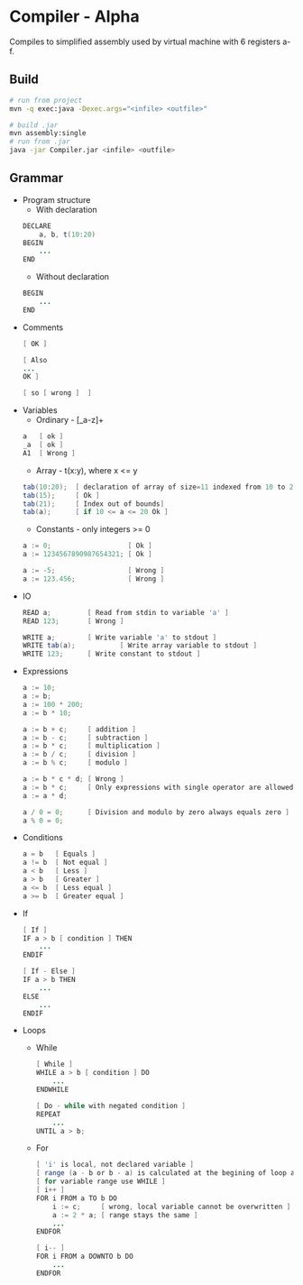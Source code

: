 # Compiler - Alpha

Compiles to simplified assembly used by virtual machine with 6 registers a-f.

## Build
```bash
# run from project
mvn -q exec:java -Dexec.args="<infile> <outfile>"

# build .jar
mvn assembly:single
# run from .jar
java -jar Compiler.jar <infile> <outfile>
```

## Grammar
- Program structure
    - With declaration
    ```java
    DECLARE
   	    a, b, t(10:20)
    BEGIN
        ...
    END
    ```
	- Without declaration
    ```java
    BEGIN
        ...
    END
    ```
- Comments
    ```java
    [ OK ]
  
    [ Also
    ...
    OK ]
  
    [ so [ wrong ]  ]
    ```
* Variables
    * Ordinary - [_a-z]+
    ```java
    a   [ ok ]
    _a  [ ok ]
    A1  [ Wrong ]
  ```
    * Array - t(x:y), where x <= y
    ```java
    tab(10:20);  [ declaration of array of size=11 indexed from 10 to 20 ]
    tab(15);     [ Ok ]
    tab(21);     [ Index out of bounds]
    tab(a);      [ if 10 <= a <= 20 Ok ]
    ``` 
    * Constants - only integers >= 0
    ```java
    a := 0;                   [ Ok ]
    a := 1234567890987654321; [ Ok ]
  
    a := -5;                  [ Wrong ]
    a := 123.456;             [ Wrong ]
    ```
  
- IO
    ```java
    READ a;  		[ Read from stdin to variable 'a' ]
    READ 123; 		[ Wrong ]
  
    WRITE a;		[ Write variable 'a' to stdout ]
    WRITE tab(a);	        [ Write array variable to stdout ]
    WRITE 123;		[ Write constant to stdout ]
    ```
- Expressions
    ```java
    a := 10;
    a := b;
    a := 100 * 200;
    a := b * 10;
  
    a := b + c;     [ addition ]
    a := b - c;     [ subtraction ]
    a := b * c;     [ multiplication ]
    a := b / c;     [ division ]
    a := b % c;     [ modulo ]
  
    a := b * c * d; [ Wrong ]
    a := b * c;     [ Only expressions with single operator are allowed ]
    a := a * d;
  
    a / 0 = 0;      [ Division and modulo by zero always equals zero ]
    a % 0 = 0;
    ```

- Conditions
    ```java
    a = b   [ Equals ]
    a != b  [ Not equal ]
    a < b   [ Less ]
    a > b   [ Greater ]
    a <= b  [ Less equal ]
    a >= b  [ Greater equal ]
    ```

- If
    ```java
    [ If ]
    IF a > b [ condition ] THEN 
        ...
    ENDIF
  
    [ If - Else ]
    IF a > b THEN 
        ...
    ELSE
        ...
    ENDIF
    ```  
- Loops
    - While
        ```java
        [ While ]
        WHILE a > b [ condition ] DO
            ...
        ENDWHILE
      
        [ Do - while with negated condition ]
        REPEAT 
            ...
        UNTIL a > b;
        ```  
    - For
        ```java
        [ 'i' is local, not declared variable ]
        [ range (a - b or b - a) is calculated at the begining of loop and cannot be changed ]
        [ for variable range use WHILE ]
        [ i++ ]
        FOR i FROM a TO b DO
            i := c;     [ wrong, local variable cannot be overwritten ]
            a := 2 * a; [ range stays the same ] 
            ...
        ENDFOR
      
        [ i-- ]
        FOR i FROM a DOWNTO b DO
            ...
        ENDFOR
        ```    